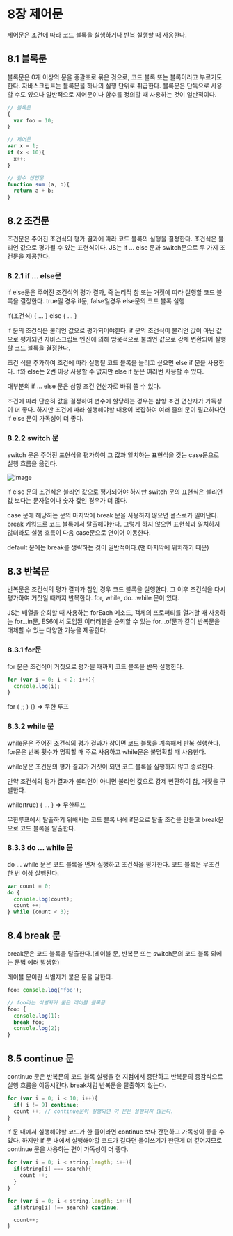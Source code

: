 # 8장 제어문

제어문은 조건에 따라 코드 블록을 실행하거나 반복 실행할 때 사용한다. 

## 8.1 블록문

블록문은 0개 이상의 문을 중괄호로 묶은 것으로, 코드 블록 또는 블록이라고 부르기도 한다. 
자바스크립트는 블록문을 하나의 실행 단위로 취급한다. 
블록문은 단독으로 사용할 수도 있으나 일반적으로 제어문이나 함수를 정의할 때 사용하는 것이 일반적이다.

```javascript
// 블록문
{
  var foo = 10;
}

// 제어문
var x = 1;
if (x < 10){
  x++;
}

// 함수 선언문
function sum (a, b){
  return a + b;
}
```

## 8.2 조건문

조건문은 주어진 조건식의 평가 결과에 따라 코드 블록의 실행을 결정한다. 조건식은 불리언 값으로 평가될 수 있는 표현식이다.
JS는 if ... else 문과 switch문으로 두 가지 조건문을 제공한다.

### 8.2.1 if ... else문

if else문은 주어진 조건식의 평가 결과, 즉 논리적 참 또는 거짓에 따라 실행할 코드 블록을 결정한다. true일 경우 if문, false일경우 else문의 코드 블록 실행

if(조건식) {
...
} else {
...
}

if 문의 조건식은 불리언 값으로 평가되어야한다. 
if 문의 조건식이 불리언 값이 아닌 값으로 평가되면 자바스크립트 엔진에 의해 암묵적으로 불리언 값으로 강제 변환되어 실행할 코드 블록을 결정한다.

조건 식을 추가하여 조건에 따라 실행될 코드 블록을 늘리고 싶으면 else if 문을 사용한다.
if와 else는 2번 이상 사용할 수 없지만 else if 문은 여러번 사용할 수 있다.

대부분의 if ... else 문은 삼항 조건 연산자로 바꿔 쓸 수 있다. 

조건에 따라 단순히 값을 결정하여 변수에 할당하는 경우는 삼항 조건 연산자가 가독성이 더 좋다.
하지만 조건에 따라 실행해야할 내용이 복잡하여 여러 줄의 문이 필요하다면 if else 문이 가독성이 더 좋다.

### 8.2.2 switch 문

switch 문은 주어진 표현식을 평가하여 그 값과 일치하는 표현식을 갖는 case문으로 실행 흐름을 옮긴다.

![image](https://github.com/user-attachments/assets/5f7bf543-3de3-49ef-a8b8-a8b53bd94609)

if else 문의 조건식은 불리언 값으로 평가되어야 하지만 switch 문의 표현식은 불리언 값 보다는 문자열이나 숫자 값인 경우가 더 많다.

case 문에 해당하는 문의 마지막에 break 문을 사용하지 않으면 폴스로가 일어난다. break 키워드로 코드 블록에서 탈출해야한다.
그렇게 하지 않으면 표현식과 일치하지 않더라도 실행 흐름이 다음 case문으로 연이어 이동한다. 

default 문에는 break를 생략하는 것이 일반적이다.(맨 마지막에 위치하기 때문)

## 8.3 반복문

반복문은 조건식의 평가 결과가 참인 경우 코드 블록을 실행한다. 그 이후 조건식을 다시 평가하여 거짓일 때까지 반복한다.
for, while, do...while 문이 있다.

JS는 배열을 순회할 때 사용하는 forEach 메소드, 객체의 프로퍼티를 열거할 때 사용하는 for...in문, ES6에서 도입된 이터러블을 순회할 수 있는 for...of문과 같이 
반복문을 대체할 수 있는 다양한 기능을 제공한다.

### 8.3.1 for문

for 문은 조건식이 거짓으로 평가될 때까지 코드 블록을 반복 실행한다. 

```javascript
for (var i = 0; i < 2; i++){
  console.log(i);
}
````

for ( ;; ) {} => 무한 루프

### 8.3.2 while 문

while문은 주어진 조건식의 평가 결과가 참이면 코드 블록을 계속해서  반복 실행한다. 
for문은 반복 횟수가 명확할 때 주로 사용하고 while문은 불명확할 때 사용한다. 

while문은 조건문의 평가 결과가 거짓이 되면 코드 블록을 실행하지 않고 종료한다.

만약 조건식의 평가 결과가 불리언이 아니면 불리언 값으로 강제 변환하여 참, 거짓을 구별한다.

while(true) { ... } => 무한루프

무한루프에서 탈출하기 위해서는 코드 블록 내에 if문으로 탈출 조건을 만들고 break문으로 코드 블록을 탈출한다.

### 8.3.3 do ... while 문

do ... while 문은 코드 블록을 먼저 실행하고 조건식을 평가한다. 코드 블록은 무조건 한 번 이상 실행된다.

```javascript
var count = 0;
do {
  console.log(count);
  count ++;
} while (count < 3);
```

## 8.4 break 문

break문은 코드 블록을 탈출한다.(레이블 문, 반복문 또는 switch문의 코드 블록 외에는 문법 에러 발생함)

레이블 문이란 식별자가 붙은 문을 말한다.

```javascript
foo: console.log('foo');

// foo라는 식별자가 붙은 레이블 블록문
foo: {
  console.log(1);
  break foo;
  console.log(2);
}
```

## 8.5 continue 문

continue 문은 반복문의 코드 블록 실행을 현 지점에서 중단하고 반복문의 증감식으로 실행 흐름을 이동시킨다.
break처럼 반복문을 탈출하지 않는다.

```javascript
for (var i = 0; i < 10; i++){
  if( i != 9) continue;
  count ++; // continue문이 실행되면 이 문은 실행되지 않는다.
}
```

if 문 내에서 실행해야할 코드가 한 줄이라면 continue 보다 간편하고 가독성이 좋을 수 있다. 
하지만 if 문 내에서 실행해야할 코드가 길다면 들여쓰기가 한단계 더 깊어지므로 continue 문을 사용하는 편이 가독성이 더 좋다.

```javascript
for (var i = 0; i < string.length; i++){
  if(string[i] === search){
    count ++;
  }
}

for (var i = 0; i < string.length; i++){
  if(string[i] !== search) continue;

  count++;
}
```
















